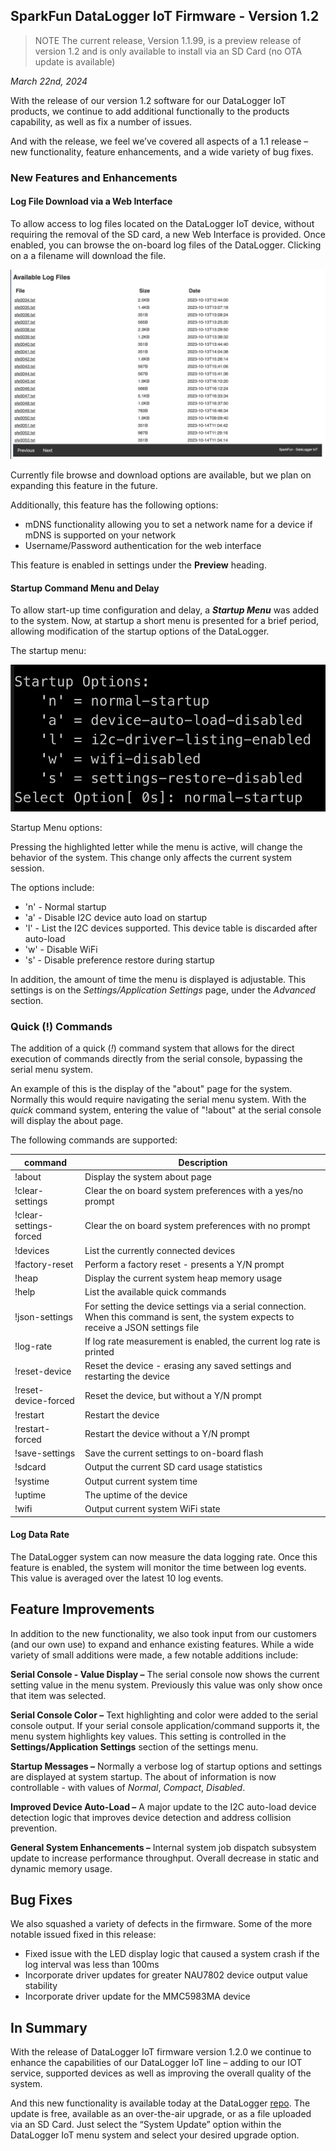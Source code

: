 
## SparkFun DataLogger IoT Firmware - Version 1.2

> NOTE
> The current release, Version 1.1.99, is a preview release of version 1.2 and is only available to install via an SD Card (no OTA update is available)

_March 22nd, 2024_

With the release of our version 1.2 software for our DataLogger IoT products, we continue to add additional functionally to the products capability, as well as fix a number of issues.

And with the release, we feel we’ve covered all aspects of a 1.1 release – new functionality, feature enhancements, and a wide variety of bug fixes.  

### New Features and Enhancements

#### Log File Download via a Web Interface

To allow access to log files located on the DataLogger IoT device, without requiring the removal of the SD card, a new Web Interface is provided. Once enabled, you can browse the on-board log files of the DataLogger. Clicking on a a filename will download the file.

![Web Interface](res/v010200_webI.png)

Currently file browse and download options are available, but we plan on expanding this feature in the future.

Additionally, this feature has the following options:

* mDNS functionality allowing you to set a network name for a device if mDNS is supported on your network
* Username/Password authentication for the web interface

This feature is enabled in settings under the **Preview** heading.

#### Startup Command Menu and Delay

To allow start-up time configuration and delay, a _**Startup Menu**_ was added to the system. Now, at startup a short menu is presented for a brief period, allowing modification of the startup options of the DataLogger.

The startup menu:

![Startup Menu](res/v010200_startup.png)

Startup Menu options:

Pressing the highlighted letter while the menu is active, will change the behavior of the system. This change only affects the current system session.

The options include:

* 'n' - Normal startup
* 'a' - Disable I2C device auto load on startup
* 'l' - List the I2C devices supported. This device table is discarded after auto-load
* 'w' - Disable WiFi
* 's' - Disable preference restore during startup

In addition, the amount of time the menu is displayed is adjustable.  This settings is on the _Settings/Application Settings_ page, under the _Advanced_ section.

### Quick (!) Commands

The addition of a quick (_!_) command system that allows for the direct execution of commands directly from the serial console, bypassing the serial menu system.

An example of this is the display of the "about" page for the system. Normally this would require navigating the serial menu system. With the _quick_ command system, entering the value of "!about" at the serial console will display the about page.

The following commands are supported:

| command | Description|
|--------------|---------|
| !about | Display the system about page
| !clear-settings | Clear the on board system preferences with a yes/no prompt|
| !clear-settings-forced | Clear the on board system preferences with no prompt |
| !devices | List the currently connected devices |
| !factory-reset | Perform a factory reset - presents a Y/N prompt|
| !heap | Display the current system heap memory usage |
| !help | List the available quick commands |
| !json-settings | For setting the device settings via a serial connection. When this command is sent, the system expects to receive a JSON settings file |
| !log-rate | If log rate measurement is enabled, the current log rate is printed |
| !reset-device | Reset the device - erasing any saved settings and restarting the device |
| !reset-device-forced | Reset the device, but without a Y/N prompt |
| !restart | Restart the device |
| !restart-forced | Restart the device without a Y/N prompt |
| !save-settings | Save the current settings to on-board flash |
| !sdcard | Output the current SD card usage statistics |
| !systime | Output current system time |
| !uptime | The uptime of the device |
| !wifi | Output current system WiFi state |

#### Log Data Rate

The DataLogger system can now measure the data logging rate. Once this feature is enabled, the system will monitor the time between log events. This value is averaged over the latest 10 log events.

## Feature Improvements

In addition to the new functionality, we also took input from our customers (and our own use) to expand and enhance existing features. While a wide variety of small additions were made, a few notable additions include:

**Serial Console - Value Display –** The serial console now shows the current setting value in the menu system. Previously this value was only show once that item was selected.

**Serial Console Color –** Text highlighting and color were added to the serial console output. If your serial console application/command supports it, the menu system highlights key values. This setting is controlled in the **Settings/Application Settings** section of the settings menu.

**Startup Messages –** Normally a verbose log of startup options and settings are displayed at system startup. The about of information is now controllable - with values of _Normal_, _Compact_, _Disabled_.

**Improved Device Auto-Load –** A major update to the I2C auto-load device detection logic that improves device detection and address collision prevention.

**General System Enhancements –** Internal system job dispatch subsystem update to increase performance throughput. Overall decrease in static and dynamic memory usage.

## Bug Fixes

We also squashed a variety of defects in the firmware. Some of the more notable issued fixed in this release:

* Fixed issue with the LED display logic that caused a system crash if the log interval was less than 100ms
* Incorporate driver updates for greater NAU7802 device output value stability
* Incorporate driver update for the MMC5983MA device

## In Summary

With the release of DataLogger IoT firmware version 1.2.0 we continue to enhance the capabilities of our DataLogger IoT line – adding to our IOT service, supported devices as well as improving the overall quality of the system.

And this new functionality is available today at the DataLogger [repo](https://github.com/sparkfun/SparkFun_DataLogger).  The update is free, available as an over-the-air upgrade, or as a file uploaded via an SD Card.  Just select the “System Update” option within the DataLogger IoT menu system and select your desired upgrade option.

